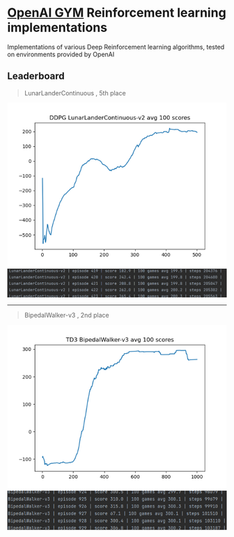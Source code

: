 # [OpenAI GYM](https://gym.openai.com/) Reinforcement learning implementations

Implementations of various Deep Reinforcement learning algorithms,
tested on environments provided by OpenAI

## Leaderboard

> LunarLanderContinuous , 5th place

![](./results/LunarLanderContinuous-v2/DDPGLunarLanderContinuous-v2_500.png)
![](./results/LunarLanderContinuous-v2/DDPGLunarLanderContinuous-v2_500_terminal.png)

---
> BipedalWalker-v3 , 2nd place

![](./results/BipedalWalker-v3/TD3_BipedalWalker-v3_1000games.png)
![](./results/BipedalWalker-v3/TD3_BipedalWalker-v3_1000games_terminal.png)